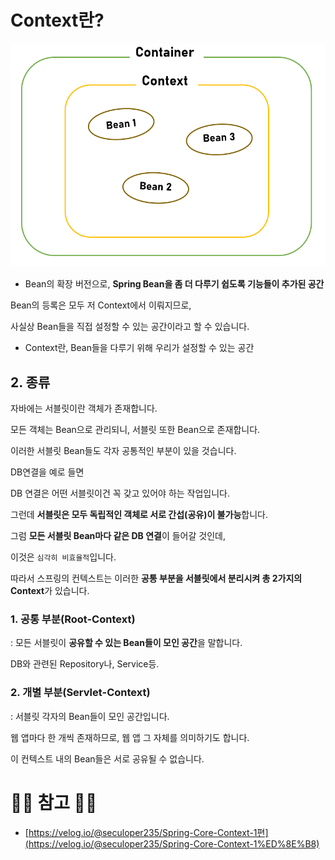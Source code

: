 # Context란?

![Context](./img/context구조.png)

- Bean의 확장 버전으로, **Spring Bean을 좀 더 다루기 쉽도록 기능들이 추가된 공간**

Bean의 등록은 모두 저 Context에서 이뤄지므로,

사실상 Bean들을 직접 설정할 수 있는 공간이라고 할 수 있습니다.

- Context란, Bean들을 다루기 위해 우리가 설정할 수 있는 공간

## 2. 종류

자바에는 서블릿이란 객체가 존재합니다.

모든 객체는 Bean으로 관리되니, 서블릿 또한 Bean으로 존재합니다.

이러한 서블릿 Bean들도 각자 공통적인 부분이 있을 것습니다.

DB연결을 예로 들면

DB 연결은 어떤 서블릿이건 꼭 갖고 있어야 하는 작업입니다.

그런데 **서블릿은 모두 독립적인 객체로 서로 간섭(공유)이 불가능**합니다.

그럼 **모든 서블릿 Bean마다 같은 DB 연결**이 들어갈 것인데,

이것은 ``심각히 비효율적``입니다.

따라서 스프링의 컨텍스트는 이러한 **공통 부분을 서블릿에서 분리시켜 총 2가지의 Context**가 있습니다.

### 1. 공통 부분(Root-Context)

: 모든 서블릿이 **공유할 수 있는 Bean들이 모인 공간**을 말합니다.

DB와 관련된 Repository나, Service등.

### 2. 개별 부분(Servlet-Context)

: 서블릿 각자의 Bean들이 모인 공간입니다.

웹 앱마다 한 개씩 존재하므로, 웹 앱 그 자체를 의미하기도 합니다.

이 컨텍스트 내의 Bean들은 서로 공유될 수 없습니다.


# 🙆‍♂️ 참고 🙇‍♂️
- [https://velog.io/@seculoper235/Spring-Core-Context-1편](https://velog.io/@seculoper235/Spring-Core-Context-1%ED%8E%B8)